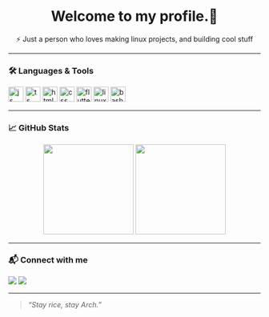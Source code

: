 <h1 align="center">Welcome to my profile.👋</h1>
<p align="center">
  ⚡ Just a person who loves making linux projects, and building cool stuff  
</p>

---

### 🛠️ Languages & Tools

<p align="left">
  <img src="https://cdn.jsdelivr.net/gh/devicons/devicon/icons/javascript/javascript-original.svg" height="30" alt="js"/>
  <img src="https://cdn.jsdelivr.net/gh/devicons/devicon/icons/typescript/typescript-original.svg" height="30" alt="ts"/>
  <img src="https://cdn.jsdelivr.net/gh/devicons/devicon/icons/html5/html5-original.svg" height="30" alt="html"/>
  <img src="https://cdn.jsdelivr.net/gh/devicons/devicon/icons/css3/css3-original.svg" height="30" alt="css"/>
  <img src="https://cdn.jsdelivr.net/gh/devicons/devicon/icons/flutter/flutter-original.svg" height="30" alt="flutter"/>
  <img src="https://cdn.jsdelivr.net/gh/devicons/devicon/icons/linux/linux-original.svg" height="30" alt="linux"/>
  <img src="https://cdn.jsdelivr.net/gh/devicons/devicon/icons/bash/bash-original.svg" height="30" alt="bash"/>
</p>

---

### 📈 GitHub Stats

<p align="center">
  <img src="https://github-readme-stats.vercel.app/api?username=Developer123-bit&show_icons=true&theme=radical" height="180"/>
  <img src="https://github-readme-stats.vercel.app/api/top-langs/?username=Developer123-bit&layout=compact&theme=radical" height="180"/>
</p>

---

### 📬 Connect with me

<p align="left">
  <a href="mailto:theawesomeyopro@gmail.com"><img src="https://img.shields.io/badge/Email-grey?style=for-the-badge&logo=gmail"></a>
  <a href="https://discord.com/users/1355915241455878165"><img src="https://img.shields.io/badge/Discord-grey?style=for-the-badge&logo=discord"></a>
</p>

---

> *“Stay rice, stay Arch.”*

